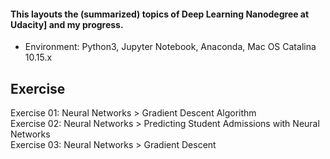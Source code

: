 #### This layouts the (summarized) topics of Deep Learning Nanodegree at Udacity] and my progress.

* Environment: Python3, Jupyter Notebook, Anaconda, Mac OS Catalina 10.15.x

## Exercise
Exercise 01: Neural Networks > Gradient Descent Algorithm  
Exercise 02: Neural Networks > Predicting Student Admissions with Neural Networks  
Exercise 03: Neural Networks > Gradient Descent  
